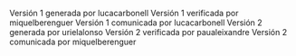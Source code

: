 Versión 1 generada por lucacarbonell
Versión 1 verificada por miquelberenguer
Versión 1 comunicada por lucacarbonell
Versión 2 generada por urielalonso
Versión 2 verificada por paualeixandre
Versión 2 comunicada por miquelberenguer
